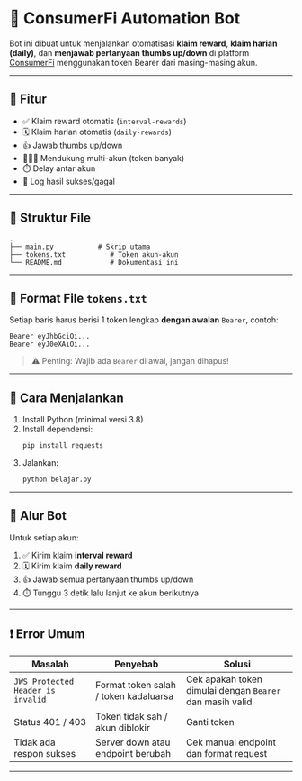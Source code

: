 # 🤖 ConsumerFi Automation Bot

Bot ini dibuat untuk menjalankan otomatisasi **klaim reward**, **klaim harian (daily)**, dan **menjawab pertanyaan thumbs up/down** di platform [ConsumerFi](https://www.consumerfi.ai) menggunakan token Bearer dari masing-masing akun.

---

## 🧰 Fitur

- ✅ Klaim reward otomatis (`interval-rewards`)
- 🗓️ Klaim harian otomatis (`daily-rewards`)
- 👍 Jawab thumbs up/down
- 🧑‍🤝‍🧑 Mendukung multi-akun (token banyak)
- ⏱️ Delay antar akun
- 🧾 Log hasil sukses/gagal

---

## 📁 Struktur File

```
.
├── main.py           # Skrip utama
├── tokens.txt           # Token akun-akun
└── README.md            # Dokumentasi ini
```

---

## 📝 Format File `tokens.txt`

Setiap baris harus berisi 1 token lengkap **dengan awalan** `Bearer`, contoh:

```
Bearer eyJhbGciOi...
Bearer eyJ0eXAiOi...
```

> ⚠️ Penting: Wajib ada `Bearer` di awal, jangan dihapus!

---

## 🚀 Cara Menjalankan

1. Install Python (minimal versi 3.8)
2. Install dependensi:
   ```bash
   pip install requests
   ```
3. Jalankan:
   ```bash
   python belajar.py
   ```

---

## 🔁 Alur Bot

Untuk setiap akun:

1. ✅ Kirim klaim **interval reward**
2. 🗓️ Kirim klaim **daily reward**
3. 👍 Jawab semua pertanyaan thumbs up/down
4. ⏱️ Tunggu 3 detik lalu lanjut ke akun berikutnya

---

## ❗ Error Umum

| Masalah | Penyebab | Solusi |
|--------|----------|--------|
| `JWS Protected Header is invalid` | Format token salah / token kadaluarsa | Cek apakah token dimulai dengan `Bearer ` dan masih valid |
| Status 401 / 403 | Token tidak sah / akun diblokir | Ganti token |
| Tidak ada respon sukses | Server down atau endpoint berubah | Cek manual endpoint dan format request |

---

